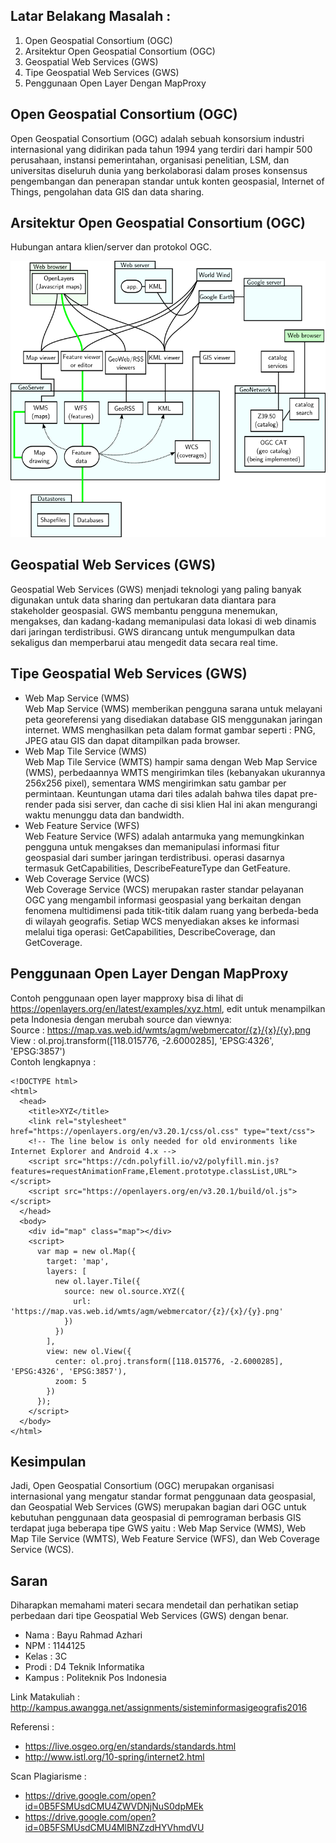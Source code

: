 ## Latar Belakang Masalah :
1. Open Geospatial Consortium (OGC)
2. Arsitektur Open Geospatial Consortium (OGC)
3. Geospatial Web Services (GWS)
4. Tipe Geospatial Web Services (GWS)
5. Penggunaan Open Layer Dengan MapProxy

## Open Geospatial Consortium (OGC)
Open Geospatial Consortium (OGC) adalah sebuah konsorsium industri internasional yang didirikan pada tahun 1994 yang terdiri dari hampir 500 perusahaan, instansi pemerintahan, organisasi penelitian, LSM, dan universitas diseluruh dunia yang berkolaborasi dalam proses konsensus pengembangan dan penerapan standar untuk konten geospasial, Internet of Things, pengolahan data GIS dan data sharing.

## Arsitektur Open Geospatial Consortium (OGC)
Hubungan antara klien/server dan protokol OGC.
<p align ="center">
<img src="../../img/arsitektur-ogc.png" width="600px">
</p>

## Geospatial Web Services (GWS)
Geospatial Web Services (GWS) menjadi teknologi yang paling banyak digunakan untuk data sharing dan pertukaran data diantara para stakeholder geospasial. GWS membantu pengguna menemukan, mengakses, dan kadang-kadang memanipulasi data lokasi di web dinamis dari jaringan terdistribusi. GWS dirancang untuk mengumpulkan data sekaligus dan memperbarui atau mengedit data secara real time.

## Tipe Geospatial Web Services (GWS)
* Web Map Service (WMS)<br>
Web Map Service (WMS) memberikan pengguna sarana untuk melayani peta georeferensi yang disediakan database GIS menggunakan jaringan internet. WMS menghasilkan peta dalam format gambar seperti : PNG, JPEG atau GIS dan dapat ditampilkan pada browser.
* Web Map Tile Service (WMS)<br>
Web Map Tile Service (WMTS) hampir sama dengan Web Map Service (WMS), perbedaannya WMTS mengirimkan tiles (kebanyakan ukurannya 256x256 pixel), sementara WMS mengirimkan satu gambar per permintaan. Keuntungan utama dari tiles adalah bahwa tiles dapat pre-render pada sisi server, dan cache di sisi klien Hal ini akan mengurangi waktu menunggu data dan bandwidth.
* Web Feature Service (WFS)<br>
Web Feature Service (WFS) adalah antarmuka yang memungkinkan pengguna untuk mengakses dan memanipulasi informasi fitur geospasial dari sumber jaringan terdistribusi. operasi dasarnya termasuk GetCapabilities, DescribeFeatureType dan GetFeature.
* Web Coverage Service (WCS)<br>
Web Coverage Service (WCS) merupakan raster standar pelayanan OGC yang mengambil informasi geospasial yang berkaitan dengan fenomena multidimensi pada titik-titik dalam ruang yang berbeda-beda di wilayah geografis. Setiap WCS menyediakan akses ke informasi melalui tiga operasi: GetCapabilities, DescribeCoverage, dan GetCoverage.


## Penggunaan Open Layer Dengan MapProxy
Contoh penggunaan open layer mapproxy bisa di lihat di https://openlayers.org/en/latest/examples/xyz.html, edit untuk menampilkan peta Indonesia dengan merubah source dan viewnya:<br>
Source : https://map.vas.web.id/wmts/agm/webmercator/{z}/{x}/{y}.png<br>
View : ol.proj.transform([118.015776, -2.6000285], 'EPSG:4326', 'EPSG:3857')<br>
Contoh lengkapnya :
~~~
<!DOCTYPE html>
<html>
  <head>
    <title>XYZ</title>
    <link rel="stylesheet" href="https://openlayers.org/en/v3.20.1/css/ol.css" type="text/css">
    <!-- The line below is only needed for old environments like Internet Explorer and Android 4.x -->
    <script src="https://cdn.polyfill.io/v2/polyfill.min.js?features=requestAnimationFrame,Element.prototype.classList,URL"></script>
    <script src="https://openlayers.org/en/v3.20.1/build/ol.js"></script>
  </head>
  <body>
    <div id="map" class="map"></div>
    <script>
      var map = new ol.Map({
        target: 'map',
        layers: [
          new ol.layer.Tile({
            source: new ol.source.XYZ({
              url: 'https://map.vas.web.id/wmts/agm/webmercator/{z}/{x}/{y}.png'
            })
          })
        ],
        view: new ol.View({
          center: ol.proj.transform([118.015776, -2.6000285], 'EPSG:4326', 'EPSG:3857'),
          zoom: 5
        })
      });
    </script>
  </body>
</html>
~~~

## Kesimpulan
Jadi, Open Geospatial Consortium (OGC) merupakan organisasi internasional yang mengatur standar format penggunaan data geospasial, dan Geospatial Web Services (GWS) merupakan bagian dari OGC untuk kebutuhan penggunaan data geospasial di pemrograman berbasis GIS terdapat juga beberapa tipe GWS yaitu : Web Map Service (WMS), Web Map Tile Service (WMTS), Web Feature Service (WFS), dan Web Coverage Service (WCS).

## Saran
Diharapkan memahami materi secara mendetail dan perhatikan setiap perbedaan dari tipe Geospatial Web Services (GWS) dengan benar.
<br>
* Nama : Bayu Rahmad Azhari
* NPM : 1144125
* Kelas : 3C
* Prodi : D4 Teknik Informatika
* Kampus : Politeknik Pos Indonesia

Link Matakuliah : http://kampus.awangga.net/assignments/sisteminformasigeografis2016

Referensi : 
* https://live.osgeo.org/en/standards/standards.html
* http://www.istl.org/10-spring/internet2.html

Scan Plagiarisme :
* https://drive.google.com/open?id=0B5FSMUsdCMU4ZWVDNjNuS0dpMEk
* https://drive.google.com/open?id=0B5FSMUsdCMU4MlBNZzdHYVhmdVU 
